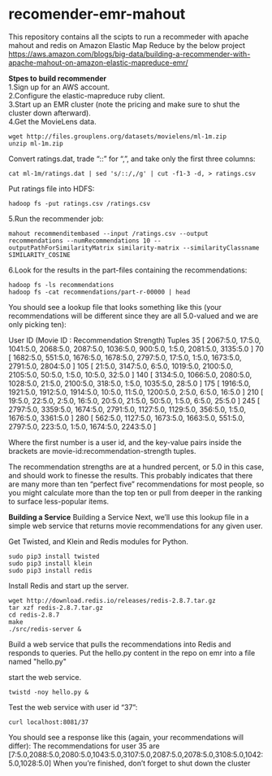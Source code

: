 # recomender-emr-mahout
This repository contains all the scipts to run a recommeder with apache mahout and redis on Amazon Elastic Map Reduce by the below project https://aws.amazon.com/blogs/big-data/building-a-recommender-with-apache-mahout-on-amazon-elastic-mapreduce-emr/

**Stpes to build recommender**  
1.Sign up for an AWS account.  
2.Configure the elastic-mapreduce ruby client.  
3.Start up an EMR cluster (note the pricing and make sure to shut the cluster down afterward).  
4.Get the MovieLens data.  
```
wget http://files.grouplens.org/datasets/movielens/ml-1m.zip  
unzip ml-1m.zip
```
Convert ratings.dat, trade “::” for “,”, and take only the first three columns:
```
cat ml-1m/ratings.dat | sed 's/::/,/g' | cut -f1-3 -d, > ratings.csv
```

Put ratings file into HDFS:
```
hadoop fs -put ratings.csv /ratings.csv
```

5.Run the recommender job:  
```
mahout recommenditembased --input /ratings.csv --output recommendations --numRecommendations 10 --outputPathForSimilarityMatrix similarity-matrix --similarityClassname SIMILARITY_COSINE
```

6.Look for the results in the part-files containing the recommendations:  
```
hadoop fs -ls recommendations
hadoop fs -cat recommendations/part-r-00000 | head
```

You should see a lookup file that looks something like this (your recommendations will be different since they are all 5.0-valued and we are only picking ten):

User ID	(Movie ID : Recommendation Strength) Tuples
35	[ 2067:5.0, 17:5.0, 1041:5.0, 2068:5.0, 2087:5.0, 1036:5.0, 900:5.0, 1:5.0, 2081:5.0, 3135:5.0 ]
70	[ 1682:5.0, 551:5.0, 1676:5.0, 1678:5.0, 2797:5.0, 17:5.0, 1:5.0, 1673:5.0, 2791:5.0, 2804:5.0 ]
105	[ 21:5.0, 3147:5.0, 6:5.0, 1019:5.0, 2100:5.0, 2105:5.0, 50:5.0, 1:5.0, 10:5.0, 32:5.0 ]
140	[ 3134:5.0, 1066:5.0, 2080:5.0, 1028:5.0, 21:5.0, 2100:5.0, 318:5.0, 1:5.0, 1035:5.0, 28:5.0 ]
175	[ 1916:5.0, 1921:5.0, 1912:5.0, 1914:5.0, 10:5.0, 11:5.0, 1200:5.0, 2:5.0, 6:5.0, 16:5.0 ]
210	[ 19:5.0, 22:5.0, 2:5.0, 16:5.0, 20:5.0, 21:5.0, 50:5.0, 1:5.0, 6:5.0, 25:5.0 ]
245	[ 2797:5.0, 3359:5.0, 1674:5.0, 2791:5.0, 1127:5.0, 1129:5.0, 356:5.0, 1:5.0, 1676:5.0, 3361:5.0 ]
280	[ 562:5.0, 1127:5.0, 1673:5.0, 1663:5.0, 551:5.0, 2797:5.0, 223:5.0, 1:5.0, 1674:5.0, 2243:5.0 ]

Where the first number is a user id, and the key-value pairs inside the brackets are movie-id:recommendation-strength tuples.

The recommendation strengths are at a hundred percent, or 5.0 in this case, and should work to finesse the results. This probably indicates that there are many more than ten “perfect five” recommendations for most people, so you might  calculate more than the top ten or pull from deeper in the ranking to surface less-popular items.

**Building a Service**
Building a Service Next, we’ll use this lookup file in a simple web service that returns movie recommendations for any given user.

Get Twisted, and Klein and Redis modules for Python.
```
sudo pip3 install twisted
sudo pip3 install klein
sudo pip3 install redis
```

Install Redis and start up the server.
```
wget http://download.redis.io/releases/redis-2.8.7.tar.gz
tar xzf redis-2.8.7.tar.gz
cd redis-2.8.7
make
./src/redis-server &
```

Build a web service that pulls the recommendations into Redis and responds to queries. Put the hello.py content in the repo on emr into a file named "hello.py"

start the web service.
```
twistd -noy hello.py &
```

Test the web service with user id “37”:
```
curl localhost:8081/37
```

You should see a response like this (again, your recommendations will differ): The recommendations for user 35 are [7:5.0,2088:5.0,2080:5.0,1043:5.0,3107:5.0,2087:5.0,2078:5.0,3108:5.0,1042:5.0,1028:5.0] When you’re finished, don’t forget to shut down the cluster
